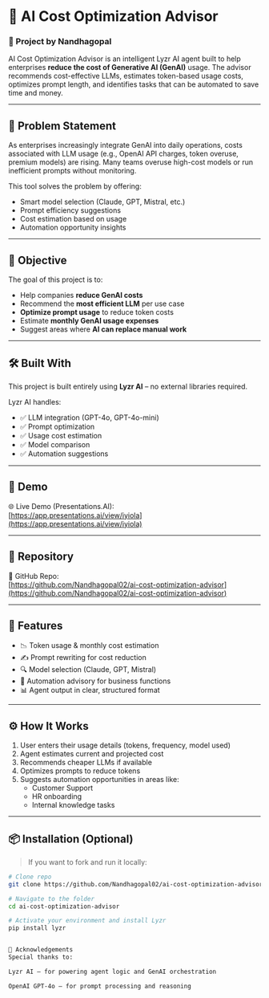 # 🤖 AI Cost Optimization Advisor

### 🚀 Project by Nandhagopal

AI Cost Optimization Advisor is an intelligent Lyzr AI agent built to help enterprises **reduce the cost of Generative AI (GenAI)** usage. The advisor recommends cost-effective LLMs, estimates token-based usage costs, optimizes prompt length, and identifies tasks that can be automated to save time and money.

---

## 🧠 Problem Statement

As enterprises increasingly integrate GenAI into daily operations, costs associated with LLM usage (e.g., OpenAI API charges, token overuse, premium models) are rising. Many teams overuse high-cost models or run inefficient prompts without monitoring.

This tool solves the problem by offering:
- Smart model selection (Claude, GPT, Mistral, etc.)
- Prompt efficiency suggestions
- Cost estimation based on usage
- Automation opportunity insights

---

## 🎯 Objective

The goal of this project is to:
- Help companies **reduce GenAI costs**
- Recommend the **most efficient LLM** per use case
- **Optimize prompt usage** to reduce token costs
- Estimate **monthly GenAI usage expenses**
- Suggest areas where **AI can replace manual work**

---

## 🛠️ Built With

This project is built entirely using **Lyzr AI** – no external libraries required.

Lyzr AI handles:
- ✅ LLM integration (GPT-4o, GPT-4o-mini)
- ✅ Prompt optimization
- ✅ Usage cost estimation
- ✅ Model comparison
- ✅ Automation suggestions

---

## 📸 Demo

🌐 Live Demo (Presentations.AI):  
[https://app.presentations.ai/view/iyiola](https://app.presentations.ai/view/iyiola)

---

## 📂 Repository

🔗 GitHub Repo:  
[https://github.com/Nandhagopal02/ai-cost-optimization-advisor](https://github.com/Nandhagopal02/ai-cost-optimization-advisor)

---

## 📌 Features

- 📉 Token usage & monthly cost estimation
- ✍️ Prompt rewriting for cost reduction
- 🔍 Model selection (Claude, GPT, Mistral)
- 🧠 Automation advisory for business functions
- 📊 Agent output in clear, structured format

---

## ⚙️ How It Works

1. User enters their usage details (tokens, frequency, model used)
2. Agent estimates current and projected cost
3. Recommends cheaper LLMs if available
4. Optimizes prompts to reduce tokens
5. Suggests automation opportunities in areas like:
   - Customer Support
   - HR onboarding
   - Internal knowledge tasks

---

## 📦 Installation (Optional)

> If you want to fork and run it locally:

```bash
# Clone repo
git clone https://github.com/Nandhagopal02/ai-cost-optimization-advisor.git

# Navigate to the folder
cd ai-cost-optimization-advisor

# Activate your environment and install Lyzr
pip install lyzr


🙌 Acknowledgements
Special thanks to:

Lyzr AI – for powering agent logic and GenAI orchestration

OpenAI GPT-4o – for prompt processing and reasoning
